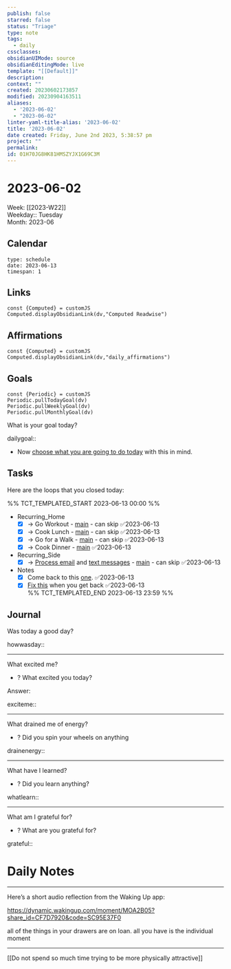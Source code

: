 ```yaml
---
publish: false
starred: false
status: "Triage"
type: note
tags:
  - daily
cssclasses: 
obsidianUIMode: source
obsidianEditingMode: live
template: "[[Default]]"
description: 
context: ""
created: 20230602173857
modified: 20230904163511
aliases:
  - '2023-06-02'
  - "2023-06-02"
linter-yaml-title-alias: '2023-06-02'
title: '2023-06-02'
date created: Friday, June 2nd 2023, 5:38:57 pm
project: ""
permalink: 
id: 01H70JG8HK81HMSZYJX1G69C3M
---
```




# 2023-06-02

Week: [[2023-W22]]  
Weekday:: Tuesday  
Month: 2023-06

## Calendar

```gEvent
type: schedule
date: 2023-06-13
timespan: 1
```

## Links

```dataviewjs
const {Computed} = customJS
Computed.displayObsidianLink(dv,"Computed Readwise")
```

## Affirmations


```dataviewjs
const {Computed} = customJS
Computed.displayObsidianLink(dv,"daily_affirmations")
```

## Goals

```dataviewjs
const {Periodic} = customJS
Periodic.pullTodayGoal(dv)
Periodic.pullWeeklyGoal(dv)
Periodic.pullMonthlyGoal(dv)
```

What is your goal today?

dailygoal::
- Now [choose what you are going to do today](https://todoist.com/app/filter/2338045205) with this in mind.

## Tasks

Here are the loops that you closed today:

%% TCT_TEMPLATED_START 2023-06-13 00:00 %%
- Recurring_Home
    - [x] -> Go Workout - [main](drafts://x-callback-url/runAction?text=bfea6702-4359-40c9-85b2-c9660d4691ec,6816897910&action=Write%20to%20Obsidian%20File) - can skip ✅2023-06-13
    - [x] -> Cook Lunch - [main](drafts://x-callback-url/runAction?text=c45e7602-8c9f-44f9-af5c-5f19e2e7793f,6826736524&action=Write%20to%20Obsidian%20File) - can skip ✅2023-06-13
    - [x] -> Go for a Walk - [main](drafts://x-callback-url/runAction?text=76a53207-9fd6-4448-bcfc-c318c4733c29,6823693564&action=Write%20to%20Obsidian%20File) - can skip ✅2023-06-13
    - [x] -> Cook Dinner - [main](drafts://x-callback-url/runAction?text=8ae06d21-1ddb-44e3-af0b-ce3a62bbcd24,6868029464&action=Write%20to%20Obsidian%20File) ✅2023-06-13
- Recurring_Side
    - [x] -> [Process email](readdle-spark://) and [text messages](messages://) - [main](drafts://x-callback-url/runAction?text=81b8230d-6d0e-4f76-b7e2-48d70d32562b,6855046874&action=Write%20to%20Obsidian%20File) - can skip ✅2023-06-13
- Notes
    - [x] Come back to this [one](https://github.medallia.com/medallia/provisioning-ng/pull/319#discussion_r637763). ✅2023-06-13
    - [x] [Fix this](https://github.medallia.com/medallia/provisioning-ng/pull/319/commits/6b1cb3bade9e3fe6b5d1aa157bbd609d090c11df) when you get back ✅2023-06-13  
%% TCT_TEMPLATED_END 2023-06-13 23:59 %%

## Journal

Was today a good day?

howwasday::

---

What excited me?

- ? What excited you today?

Answer:

exciteme::

---

What drained me of energy?

- ? Did you spin your wheels on anything

drainenergy::

---

What have I learned?

- ? Did you learn anything?

whatlearn::

---

What am I grateful for?

- ? What are you grateful for?

grateful::

# Daily Notes



---

Here’s a short audio reflection from the Waking Up app:

<https://dynamic.wakingup.com/moment/MOA2B05?share_id=CF7D7920&code=SC95E37F0>


all of the things in your drawers are on loan. all you have is the individual moment


---

[[Do not spend so much time trying to be more physically attractive]]
